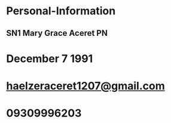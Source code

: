 # Personal-Information
## SN1 Mary Grace Aceret PN
# December 7 1991
# haelzeraceret1207@gmail.com
# 09309996203